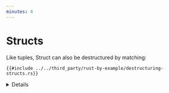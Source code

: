 ```yaml
---
minutes: 4
---
```


# Structs

Like tuples, Struct can also be destructured by matching:

```rust,editable
{{#include ../../third_party/rust-by-example/destructuring-structs.rs}}
```

<details>

- Change the literal values in `foo` to match with the other patterns.
- Add a new field to `Foo` and make changes to the pattern as needed.

## More to Explore

- Try `match &foo` and check the type of captures. The pattern syntax remains
  the same, but the captures become shared references. This is
  [match ergonomics](https://rust-lang.github.io/rfcs/2005-match-ergonomics.html)
  and is often useful with `match self` when implementing methods on an enum.
  - The same effect occurs with `match &mut foo`: the captures become exclusive
    references.
- The distinction between a capture and a constant expression can be hard to
  spot. Try changing the `2` in the first arm to a variable, and see that it
  subtly doesn't work. Change it to a `const` and see it working again.

</details>
